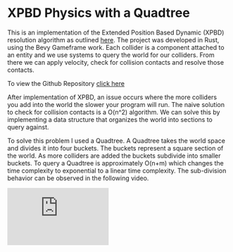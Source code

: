 # XPBD Physics with a Quadtree

This is an implementation of the Extended Position Based Dynamic (XPBD) resolution algorithm as outlined <a href=https://matthias-research.github.io/pages/publications/XPBD.pdf target=_blank>here</a>. The project was developed in Rust, using the Bevy Gameframe work. Each collider is a component attached to an entity and we use systems to query the world for our colliders. From there we can apply velocity, check for collision contacts and resolve those contacts.

To view the Github Repository <a href=https://github.com/colorfulparadox/XPBD-Physics target=_blank>click here</a>

After implementation of XPBD, an issue occurs where the more colliders you add into the world the slower your program will run. The naive solution to check for collision contacts is a O(n^2) algorithm. We can solve this by implementing a data structure that organizes the world into sections to query against.

To solve this problem I used a Quadtree. A Quadtree takes the world space and divides it into four buckets. The buckets represent a square section of the world. As more colliders are added the buckets subdivide into smaller buckets. To query a Quadtree is approximately O(n+m) which changes the time complexity to exponential to a linear time complexity. The sub-division behavior can be observed in the following video.

<iframe width="230px" height="130px" 
    src="https://www.youtube.com/embed/my8O3WiS_CI" 
    title="Physics Demo Video" 
    frameborder="0" 
    allow="accelerometer; autoplay; clipboard-write; encrypted-media; gyroscope; picture-in-picture" 
    allowfullscreen>
</iframe>
